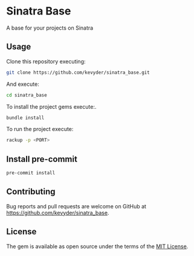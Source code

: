 # Sinatra Base

A base for your projects on Sinatra

## Usage

Clone this repository executing:

```bash
git clone https://github.com/kevyder/sinatra_base.git
```

And execute:

```bash
cd sinatra_base
```

To install the project gems execute:.

```bash
bundle install
```

To run the project execute:

```bash
rackup -p <PORT>
```

## Install pre-commit

```bash
pre-commit install
```

## Contributing

Bug reports and pull requests are welcome on GitHub at <https://github.com/kevyder/sinatra_base>.

## License

The gem is available as open source under the terms of the [MIT License](http://opensource.org/licenses/MIT).
